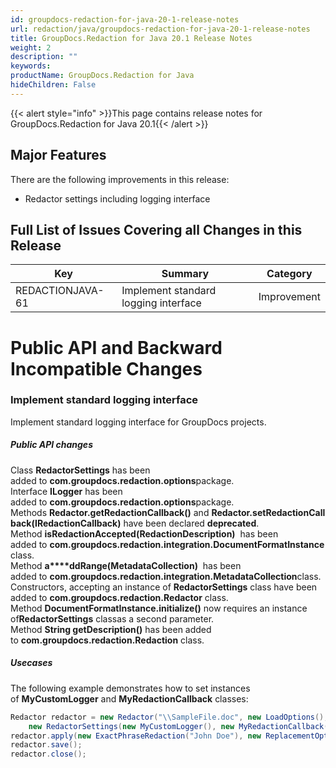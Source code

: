 ```yaml
---
id: groupdocs-redaction-for-java-20-1-release-notes
url: redaction/java/groupdocs-redaction-for-java-20-1-release-notes
title: GroupDocs.Redaction for Java 20.1 Release Notes
weight: 2
description: ""
keywords: 
productName: GroupDocs.Redaction for Java
hideChildren: False
---
```

{{< alert style="info" >}}This page contains release notes for GroupDocs.Redaction for Java 20.1{{< /alert >}}

## Major Features

There are the following improvements in this release:

*   Redactor settings including logging interface

## Full List of Issues Covering all Changes in this Release

| Key | Summary | Category |
| --- | --- | --- |
| REDACTIONJAVA-61 | Implement standard logging interface | Improvement |

# Public API and Backward Incompatible Changes

### Implement standard logging interface

Implement standard logging interface for GroupDocs projects.

##### Public API changes   

Class **RedactorSettings** has been added to **com.groupdocs.redaction.options**package.  
Interface **ILogger** has been added to **com.groupdocs.redaction.options**package.  
Methods **Redactor.getRedactionCallback()** and **Redactor.setRedactionCallback(IRedactionCallback)** have been declared **deprecated**.  
Method **isRedactionAccepted(RedactionDescription)**  has been added to **com.groupdocs.redaction.integration.DocumentFormatInstance**class.  
Method **a****ddRange(MetadataCollection)**  has been added to **com.groupdocs.redaction.integration.MetadataCollection**class.  
Constructors, accepting an instance of **RedactorSettings** class have been added to **com.groupdocs.redaction.Redactor** class.  
Method **DocumentFormatInstance.initialize()** now requires an instance of**RedactorSettings** classas a second parameter.  
Method **String getDescription()** has been added to **com.groupdocs.redaction.Redaction** class.  
  

##### Usecases

The following example demonstrates how to set instances of **MyCustomLogger** and **MyRedactionCallback** classes:



```java
Redactor redactor = new Redactor("\\SampleFile.doc", new LoadOptions(), 
	new RedactorSettings(new MyCustomLogger(), new MyRedactionCallback())))
redactor.apply(new ExactPhraseRedaction("John Doe"), new ReplacementOptions(Color.RED));
redactor.save();
redactor.close();
```
